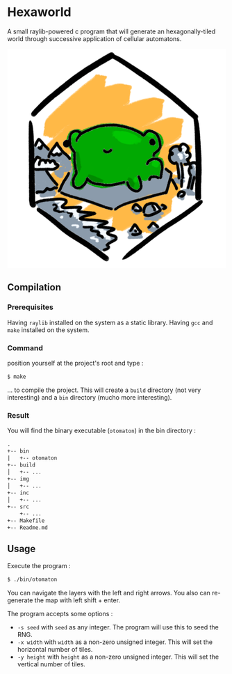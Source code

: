 # Hexaworld

A small raylib-powered c program that will generate an hexagonally-tiled world through successive application of cellular automatons.

![hexaworld icon, a frog vibing on a tile](img/icon/hexaworld.png)

## Compilation

### Prerequisites

Having `raylib` installed on the system as a static library.
Having `gcc` and `make` installed on the system.

### Command

position yourself at the project's root and type :

```bash
$ make
```

... to compile the project. This will create a `build` directory (not very interesting) and a `bin` directory (mucho more interesting).

### Result

You will find the binary executable (`otomaton`) in the bin directory :

```
.
+-- bin
|   +-- otomaton
+-- build
│   +-- ...
+-- img
│   +-- ...
+-- inc
│   +-- ...
+-- src
    +-- ...
+-- Makefile
+-- Readme.md

```

## Usage

Execute the program :
```bash
$ ./bin/otomaton
```

You can navigate the layers with the left and right arrows. You also can re-generate the map with left shift + enter.

The program accepts some options :

- `-s seed` with `seed` as any integer. The program will use this to seed the RNG.
- `-x width` with `width` as a non-zero unsigned integer. This will set the horizontal number of tiles.
- `-y height` with `height` as a non-zero unsigned integer. This will set the vertical number of tiles.
